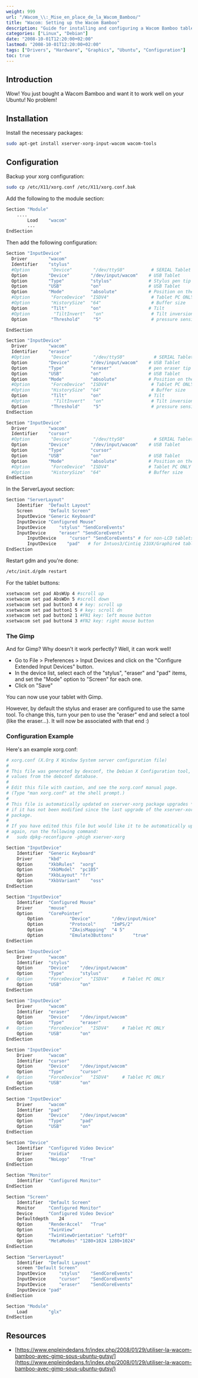 ```yaml
---
weight: 999
url: "/Wacom_\\:_Mise_en_place_de_la_Wacom_Bamboo/"
title: "Wacom: Setting up the Wacom Bamboo"
description: "Guide for installing and configuring a Wacom Bamboo tablet on Linux"
categories: ["Linux", "Debian"]
date: "2008-10-01T12:20:00+02:00"
lastmod: "2008-10-01T12:20:00+02:00"
tags: ["Drivers", "Hardware", "Graphics", "Ubuntu", "Configuration"]
toc: true
---
```


## Introduction

Wow! You just bought a Wacom Bamboo and want it to work well on your Ubuntu! No problem!

## Installation

Install the necessary packages:

```bash
sudo apt-get install xserver-xorg-input-wacom wacom-tools
```

## Configuration

Backup your xorg configuration:

```bash
sudo cp /etc/X11/xorg.conf /etc/X11/xorg.conf.bak
```

Add the following to the module section:

```bash
Section "Module"
	....
        Load    "wacom"
        ...
EndSection
```

Then add the following configuration:

```bash
Section "InputDevice"
  Driver        "wacom"
  Identifier    "stylus"
  #Option        "Device"        "/dev/ttyS0"          # SERIAL Tablet
  Option        "Device"        "/dev/input/wacom"    # USB Tablet
  Option        "Type"          "stylus"              # Stylus pen tip
  Option        "USB"           "on"                  # USB Tablet
  Option        "Mode"          "absolute"            # Position on the tablet
  #Option        "ForceDevice"  "ISDV4"                # Tablet PC ONLY
  #Option        "HistorySize"  "64"                   # Buffer size
  Option         "Tilt"         "on"                  # Tilt
  #Option         "TiltInvert"   "on"                  # Tilt inversion
  Option         "Threshold"     "5"                   # pressure sensitivity

EndSection

Section "InputDevice"
  Driver        "wacom"
  Identifier    "eraser"
  #Option        "Device"        "/dev/ttyS0"           # SERIAL Tablet
  Option        "Device"        "/dev/input/wacom"    # USB Tablet
  Option        "Type"          "eraser"              # pen eraser tip
  Option        "USB"           "on"                  # USB Tablet
  Option        "Mode"          "absolute"            # Position on the tablet
  #Option        "ForceDevice"  "ISDV4"                # Tablet PC ONLY
  #Option        "HistorySize"  "64"                   # Buffer size
  Option         "Tilt"         "on"                  # Tilt
  #Option         "TiltInvert"   "on"                  # Tilt inversion
  Option         "Threshold"     "5"                   # pressure sensitivity
EndSection

Section "InputDevice"
  Driver        "wacom"
  Identifier    "cursor"
  #Option        "Device"        "/dev/ttyS0"           # SERIAL Tablet
  Option        "Device"        "/dev/input/wacom"    # USB Tablet
  Option        "Type"          "cursor"
  Option        "USB"           "on"                  # USB Tablet
  Option        "Mode"          "absolute"            # Position on the tablet
  #Option        "ForceDevice"  "ISDV4"               # Tablet PC ONLY
  #Option        "HistorySize"  "64"                  # Buffer size
EndSection
```

In the ServerLayout section:

```bash
Section "ServerLayout"
	Identifier	"Default Layout"
	Screen		"Default Screen"
	InputDevice	"Generic Keyboard"
	InputDevice	"Configured Mouse"
	InputDevice     "stylus" "SendCoreEvents"
	InputDevice     "eraser" "SendCoreEvents"
        InputDevice     "cursor" "SendCoreEvents" # for non-LCD tablets only
        InputDevice    "pad"   # for Intuos3/Cintiq 21UX/Graphire4 tablets and should not send core events
EndSection
```

Restart gdm and you're done:

```bash
/etc/init.d/gdm restart
```

For the tablet buttons:

```bash
xsetwacom set pad AbsWUp 4 #scroll up
xsetwacom set pad AbsWDn 5 #scroll down
xsetwacom set pad button3 4 # key: scroll up
xsetwacom set pad button1 5 # key: scroll dn
xsetwacom set pad button2 1 #FN1 key: left mouse button
xsetwacom set pad button4 3 #FN2 key: right mouse button
```

### The Gimp

And for Gimp? Why doesn't it work perfectly? Well, it can work well!

* Go to File > Preferences > Input Devices and click on the "Configure Extended Input Devices" button.
* In the device list, select each of the "stylus", "eraser" and "pad" items, and set the "Mode" option to "Screen" for each one.
* Click on "Save"

You can now use your tablet with Gimp.

However, by default the stylus and eraser are configured to use the same tool. To change this, turn your pen to use the "eraser" end and select a tool (like the eraser...). It will now be associated with that end :)

### Configuration Example

Here's an example xorg.conf:

```bash
# xorg.conf (X.Org X Window System server configuration file)
#
# This file was generated by dexconf, the Debian X Configuration tool, using
# values from the debconf database.
#
# Edit this file with caution, and see the xorg.conf manual page.
# (Type "man xorg.conf" at the shell prompt.)
#
# This file is automatically updated on xserver-xorg package upgrades *only*
# if it has not been modified since the last upgrade of the xserver-xorg
# package.
#
# If you have edited this file but would like it to be automatically updated
# again, run the following command:
#   sudo dpkg-reconfigure -phigh xserver-xorg

Section "InputDevice"
	Identifier	"Generic Keyboard"
	Driver		"kbd"
	Option		"XkbRules"	"xorg"
	Option		"XkbModel"	"pc105"
	Option		"XkbLayout"	"fr"
	Option		"XkbVariant"	"oss"
EndSection

Section "InputDevice"
	Identifier	"Configured Mouse"
	Driver		"mouse"
	Option		"CorePointer"
        Option          "Device"        "/dev/input/mice"
        Option          "Protocol"      "ImPS/2"
        Option          "ZAxisMapping"  "4 5"
        Option          "Emulate3Buttons"       "true"
EndSection

Section "InputDevice"
	Driver		"wacom"
	Identifier	"stylus"
	Option		"Device"	"/dev/input/wacom"
	Option		"Type"		"stylus"
#	Option		"ForceDevice"	"ISDV4"		# Tablet PC ONLY
	Option		"USB"		"on"
EndSection

Section "InputDevice"
	Driver		"wacom"
	Identifier	"eraser"
	Option		"Device"	"/dev/input/wacom"
	Option		"Type"		"eraser"
#	Option		"ForceDevice"	"ISDV4"		# Tablet PC ONLY
	Option		"USB"		"on"
EndSection

Section "InputDevice"
	Driver		"wacom"
	Identifier	"cursor"
	Option		"Device"	"/dev/input/wacom"
	Option		"Type"		"cursor"
#	Option		"ForceDevice"	"ISDV4"		# Tablet PC ONLY
	Option		"USB"		"on"
EndSection

Section "InputDevice"
	Driver		"wacom"
	Identifier	"pad"
	Option		"Device"	"/dev/input/wacom"
	Option		"Type"		"pad"
	Option		"USB"		"on"
EndSection

Section "Device"
	Identifier	"Configured Video Device"
	Driver		"nvidia"
	Option		"NoLogo"	"True"
EndSection

Section "Monitor"
	Identifier	"Configured Monitor"
EndSection

Section "Screen"
	Identifier	"Default Screen"
	Monitor		"Configured Monitor"
	Device		"Configured Video Device"
	Defaultdepth	24
	Option		"RenderAccel"	"True"
	Option 		"TwinView"
	Option		"TwinViewOrientation" "LeftOf"
	Option 		"MetaModes" "1280×1024 1280×1024"
EndSection

Section "ServerLayout"
	Identifier	"Default Layout"
	screen "Default Screen"
	InputDevice     "stylus"	"SendCoreEvents"
	InputDevice     "cursor"	"SendCoreEvents"
	InputDevice     "eraser"	"SendCoreEvents"
	InputDevice	"pad"
EndSection

Section "Module"
	Load		"glx"
EndSection
```

## Resources
- [https://www.enpleindedans.fr/index.php/2008/01/29/utiliser-la-wacom-bamboo-avec-gimp-sous-ubuntu-gutsy/](https://www.enpleindedans.fr/index.php/2008/01/29/utiliser-la-wacom-bamboo-avec-gimp-sous-ubuntu-gutsy/)
